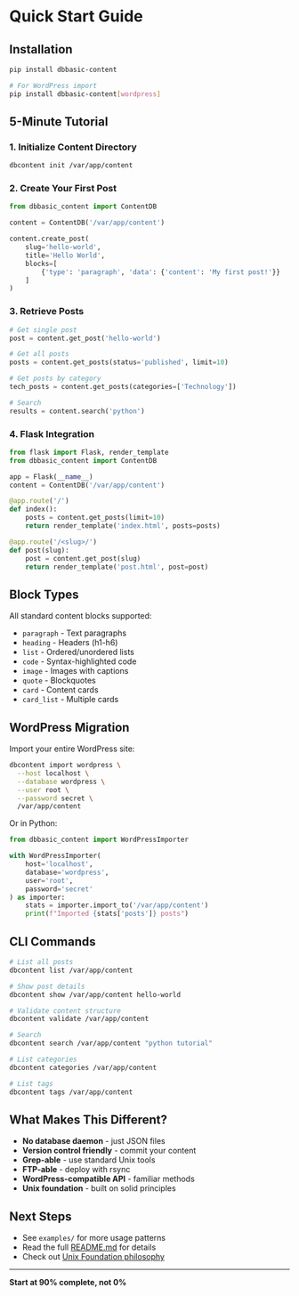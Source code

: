 # Quick Start Guide

## Installation

```bash
pip install dbbasic-content

# For WordPress import
pip install dbbasic-content[wordpress]
```

## 5-Minute Tutorial

### 1. Initialize Content Directory

```bash
dbcontent init /var/app/content
```

### 2. Create Your First Post

```python
from dbbasic_content import ContentDB

content = ContentDB('/var/app/content')

content.create_post(
    slug='hello-world',
    title='Hello World',
    blocks=[
        {'type': 'paragraph', 'data': {'content': 'My first post!'}}
    ]
)
```

### 3. Retrieve Posts

```python
# Get single post
post = content.get_post('hello-world')

# Get all posts
posts = content.get_posts(status='published', limit=10)

# Get posts by category
tech_posts = content.get_posts(categories=['Technology'])

# Search
results = content.search('python')
```

### 4. Flask Integration

```python
from flask import Flask, render_template
from dbbasic_content import ContentDB

app = Flask(__name__)
content = ContentDB('/var/app/content')

@app.route('/')
def index():
    posts = content.get_posts(limit=10)
    return render_template('index.html', posts=posts)

@app.route('/<slug>/')
def post(slug):
    post = content.get_post(slug)
    return render_template('post.html', post=post)
```

## Block Types

All standard content blocks supported:

- `paragraph` - Text paragraphs
- `heading` - Headers (h1-h6)
- `list` - Ordered/unordered lists
- `code` - Syntax-highlighted code
- `image` - Images with captions
- `quote` - Blockquotes
- `card` - Content cards
- `card_list` - Multiple cards

## WordPress Migration

Import your entire WordPress site:

```bash
dbcontent import wordpress \
  --host localhost \
  --database wordpress \
  --user root \
  --password secret \
  /var/app/content
```

Or in Python:

```python
from dbbasic_content import WordPressImporter

with WordPressImporter(
    host='localhost',
    database='wordpress',
    user='root',
    password='secret'
) as importer:
    stats = importer.import_to('/var/app/content')
    print(f"Imported {stats['posts']} posts")
```

## CLI Commands

```bash
# List all posts
dbcontent list /var/app/content

# Show post details
dbcontent show /var/app/content hello-world

# Validate content structure
dbcontent validate /var/app/content

# Search
dbcontent search /var/app/content "python tutorial"

# List categories
dbcontent categories /var/app/content

# List tags
dbcontent tags /var/app/content
```

## What Makes This Different?

- **No database daemon** - just JSON files
- **Version control friendly** - commit your content
- **Grep-able** - use standard Unix tools
- **FTP-able** - deploy with rsync
- **WordPress-compatible API** - familiar methods
- **Unix foundation** - built on solid principles

## Next Steps

- See `examples/` for more usage patterns
- Read the full [README.md](README.md) for details
- Check out [Unix Foundation philosophy](https://quellhorst.com/unix-foundation-web-dev/)

---

**Start at 90% complete, not 0%**
